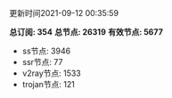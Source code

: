 更新时间2021-09-12 00:35:59

**总订阅: 354**
**总节点: 26319**
**有效节点: 5677**
- ss节点: 3946
- ssr节点: 77
- v2ray节点: 1533
- trojan节点: 121
